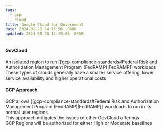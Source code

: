 ```yaml
---
tags:
  - gcp
  - cloud
title: Google Cloud for Government
date: 2024-01-28 14:15:56 -0600
updated: 2024-01-28 14:15:56 -0600
---
```


#### GovCloud
An isolated region to run [[gcp-compliance-standards#Federal Risk and Authorization Management Program (FedRAMP)|FedRAMP]] workloads  
These types of clouds generally have a smaller service offering, lower service availability and higher operational costs

#### GCP Approach
GCP allows [[gcp-compliance-standards#Federal Risk and Authorization Management Program (FedRAMP)|FedRAMP]] workloads to run in its normal user regions  
This approach mitigates the issues of other GovCloud offerings  
GCP Regions will be authorized for either High or Moderate baselines
